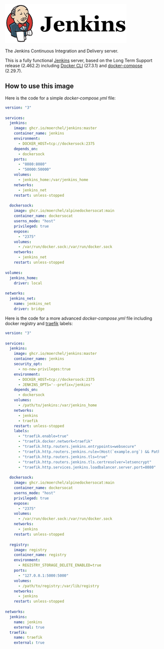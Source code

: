![Jenkins](https://raw.githubusercontent.com/docker-library/docs/3ab4dafb41dd0e959ff9322b3c50af2519af6d85/jenkins/logo.png)

The Jenkins Continuous Integration and Delivery server.

This is a fully functional [Jenkins](http://jenkins.io/) server, based on the Long Term Support release (2.462.2) including [Docker CLI](https://download.docker.com/linux/static/stable/x86_64/) (27.3.1) and [docker-compose](https://github.com/docker/compose/releases) (2.29.7).

## How to use this image

Here is the code for a simple _docker-compose.yml_ file:

```yml
version: "3"

services:
  jenkins:
    image: ghcr.io/moerchel/jenkins:master
    container_name: jenkins
    environment:
      - DOCKER_HOST=tcp://dockersock:2375
    depends_on:
      - dockersock
    ports:
      - "8080:8080"
      - "50000:50000"
    volumes:
      - jenkins_home:/var/jenkins_home
    networks:
      - jenkins_net
    restart: unless-stopped

  dockersock:
    image: ghcr.io/moerchel/alpinedockersocat:main
    container_name: dockersocat
    userns_mode: "host"
    privileged: true
    expose:
      - "2375"
    volumes:
      - /var/run/docker.sock:/var/run/docker.sock
    networks:
      - jenkins_net
    restart: unless-stopped

volumes:
  jenkins_home:
    driver: local

networks:
  jenkins_net:
    name: jenkins_net
    driver: bridge
```

Here is the code for a more advanced _docker-compose.yml_ file including docker registry and [traefik](https://doc.traefik.io/traefik/) labels:

```yml
version: "3"

services:
  jenkins:
    image: ghcr.io/moerchel/jenkins:master
    container_name: jenkins
    security_opt:
      - no-new-privileges:true
    environment:
      - DOCKER_HOST=tcp://dockersock:2375
      - JENKINS_OPTS='--prefix=/jenkins'
    depends_on:
      - dockersock
    volumes:
      - /path/to/jenkins:/var/jenkins_home
    networks:
      - jenkins
      - traefik
    restart: unless-stopped
    labels:
      - "traefik.enable=true"
      - "traefik.docker.network=traefik"
      - "traefik.http.routers.jenkins.entrypoints=websecure"
      - "traefik.http.routers.jenkins.rule=(Host(`example.org`) && PathPrefix(`/jenkins`))"
      - "traefik.http.routers.jenkins.tls=true"
      - "traefik.http.routers.jenkins.tls.certresolver=letsencrypt"
      - "traefik.http.services.jenkins.loadbalancer.server.port=8080"

  dockersock:
    image: ghcr.io/moerchel/alpinedockersocat:main
    container_name: dockersocat
    userns_mode: "host"
    privileged: true
    expose:
      - "2375"
    volumes:
      - /var/run/docker.sock:/var/run/docker.sock
    networks:
      - jenkins
    restart: unless-stopped

  registry:
    image: registry
    container_name: registry
    environment:
      - REGISTRY_STORAGE_DELETE_ENABLED=true
    ports:
      - "127.0.0.1:5000:5000"
    volumes:
      - /path/to/registry:/var/lib/registry
    networks:
      - jenkins
    restart: unless-stopped

networks:
  jenkins:
    name: jenkins
    external: true
  traefik:
    name: traefik
    external: true
```
